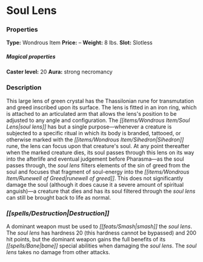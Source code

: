 ﻿---
Title: "Soul Lens"
Type: "Wondrous Item"
Price: "–"
Weight: "8 lbs."
Slot: "Slotless"
Caster level: "20"
Aura: "strong necromancy"
Description: |
  "This large lens of green crystal has the Thassilonian rune for transmutation and greed inscribed upon its surface. The lens is fitted in an iron ring, which is attached to an articulated arm that allows the lens's position to be adjusted to any angle and configuration. The _soul lens_ has but a single purpose—whenever a creature is subjected to a specific ritual in which its body is branded, tattooed, or otherwise marked with the Sihedron rune, the lens can focus upon that creature's soul. At any point thereafter when the marked creature dies, its soul passes through this lens on its way into the afterlife and eventual judgement before Pharasma—as the soul passes through, the soul lens filters elements of the sin of greed from the soul and focuses that fragment of soul-energy into the _runewell of greed_. This does not significantly damage the soul (although it does cause it a severe amount of spiritual anguish)—a creature that dies and has its soul filtered through the _soul lens_ can still be brought back to life as normal."
Destruction: |
  "A _dominant weapon_ must be used to smash the _soul lens_. The _soul lens_ has hardness 20 (this hardness cannot be bypassed) and 200 hit points, but the _dominant weapon_ gains the full benefits of its _bane_ special abilities when damaging the _soul lens_. The _soul lens_ takes no damage from other attacks."
Sources: "['Rise of the Runelords Anniversary Edition']"
---

# Soul Lens

### Properties

**Type:** Wondrous Item **Price:** – **Weight:** 8 lbs. **Slot:** Slotless

##### Magical properties

**Caster level:** 20 **Aura:** strong necromancy

### Description

This large lens of green crystal has the Thassilonian rune for transmutation and greed inscribed upon its surface. The lens is fitted in an iron ring, which is attached to an articulated arm that allows the lens's position to be adjusted to any angle and configuration. The _[[items/Wondrous Item/Soul Lens|soul lens]]_ has but a single purpose—whenever a creature is subjected to a specific ritual in which its body is branded, tattooed, or otherwise marked with the _[[items/Wondrous Item/Sihedron|Sihedron]]_ rune, the lens can focus upon that creature's soul. At any point thereafter when the marked creature dies, its soul passes through this lens on its way into the afterlife and eventual judgement before Pharasma—as the soul passes through, the _soul lens_ filters elements of the sin of greed from the soul and focuses that fragment of soul-energy into the _[[items/Wondrous Item/Runewell of Greed|runewell of greed]]_. This does not significantly damage the soul (although it does cause it a severe amount of spiritual anguish)—a creature that dies and has its soul filtered through the _soul lens_ can still be brought back to life as normal.

### _[[spells/Destruction|Destruction]]_

A dominant weapon must be used to _[[feats/Smash|smash]]_ the _soul lens_. The _soul lens_ has hardness 20 (this hardness cannot be bypassed) and 200 hit points, but the dominant weapon gains the full benefits of its _[[spells/Bane|bane]]_ special abilities when damaging the _soul lens_. The _soul lens_ takes no damage from other attacks.

